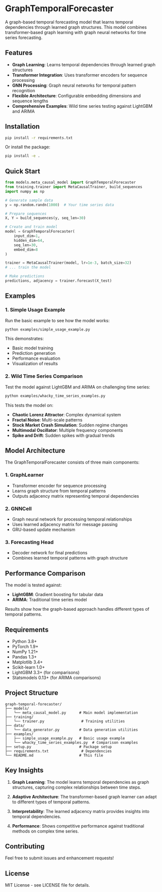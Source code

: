 # GraphTemporalForecaster

A graph-based temporal forecasting model that learns temporal dependencies through learned graph structures. This model combines transformer-based graph learning with graph neural networks for time series forecasting.

## Features

- **Graph Learning**: Learns temporal dependencies through learned graph structures
- **Transformer Integration**: Uses transformer encoders for sequence processing
- **GNN Processing**: Graph neural networks for temporal pattern recognition
- **Flexible Architecture**: Configurable embedding dimensions and sequence lengths
- **Comprehensive Examples**: Wild time series testing against LightGBM and ARIMA

## Installation

```bash
pip install -r requirements.txt
```

Or install the package:

```bash
pip install -e .
```

## Quick Start

```python
from models.meta_causal_model import GraphTemporalForecaster
from training.trainer import MetaCausalTrainer, build_sequences
import numpy as np

# Generate sample data
y = np.random.randn(1000)  # Your time series data

# Prepare sequences
X, Y = build_sequences(y, seq_len=30)

# Create and train model
model = GraphTemporalForecaster(
    input_dim=1,
    hidden_dim=64,
    seq_len=30,
    embed_dim=8
)

trainer = MetaCausalTrainer(model, lr=1e-3, batch_size=32)
# ... train the model

# Make predictions
predictions, adjacency = trainer.forecast(X_test)
```

## Examples

### 1. Simple Usage Example

Run the basic example to see how the model works:

```bash
python examples/simple_usage_example.py
```

This demonstrates:
- Basic model training
- Prediction generation
- Performance evaluation
- Visualization of results

### 2. Wild Time Series Comparison

Test the model against LightGBM and ARIMA on challenging time series:

```bash
python examples/whacky_time_series_examples.py
```

This tests the model on:
- **Chaotic Lorenz Attractor**: Complex dynamical system
- **Fractal Noise**: Multi-scale patterns
- **Stock Market Crash Simulation**: Sudden regime changes
- **Multimodal Oscillator**: Multiple frequency components
- **Spike and Drift**: Sudden spikes with gradual trends

## Model Architecture

The GraphTemporalForecaster consists of three main components:

### 1. GraphLearner
- Transformer encoder for sequence processing
- Learns graph structure from temporal patterns
- Outputs adjacency matrix representing temporal dependencies

### 2. GNNCell
- Graph neural network for processing temporal relationships
- Uses learned adjacency matrix for message passing
- GRU-based update mechanism

### 3. Forecasting Head
- Decoder network for final predictions
- Combines learned temporal patterns with graph structure

## Performance Comparison

The model is tested against:
- **LightGBM**: Gradient boosting for tabular data
- **ARIMA**: Traditional time series model

Results show how the graph-based approach handles different types of temporal patterns.

## Requirements

- Python 3.8+
- PyTorch 1.9+
- NumPy 1.21+
- Pandas 1.3+
- Matplotlib 3.4+
- Scikit-learn 1.0+
- LightGBM 3.3+ (for comparisons)
- Statsmodels 0.13+ (for ARIMA comparisons)

## Project Structure

```
graph-temporal-forecaster/
├── models/
│   └── meta_causal_model.py      # Main model implementation
├── training/
│   └── trainer.py                 # Training utilities
├── data/
│   └── data_generator.py         # Data generation utilities
├── examples/
│   ├── simple_usage_example.py   # Basic usage example
│   └── whacky_time_series_examples.py  # Comparison examples
├── setup.py                      # Package setup
├── requirements.txt               # Dependencies
└── README.md                     # This file
```

## Key Insights

1. **Graph Learning**: The model learns temporal dependencies as graph structures, capturing complex relationships between time steps.

2. **Adaptive Architecture**: The transformer-based graph learner can adapt to different types of temporal patterns.

3. **Interpretability**: The learned adjacency matrix provides insights into temporal dependencies.

4. **Performance**: Shows competitive performance against traditional methods on complex time series.

## Contributing

Feel free to submit issues and enhancement requests!

## License

MIT License - see LICENSE file for details. 